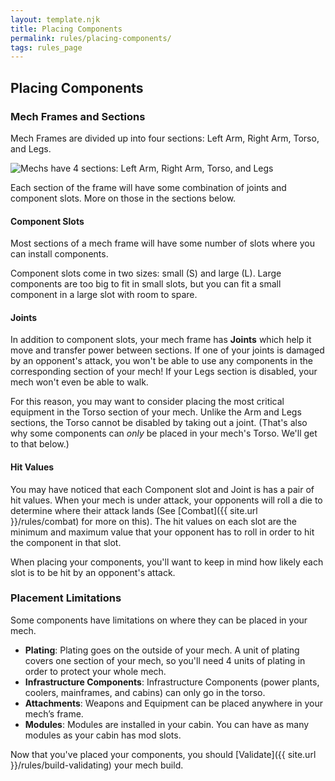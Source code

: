 ```yaml
---
layout: template.njk
title: Placing Components
permalink: rules/placing-components/
tags: rules_page
---
```

## Placing Components

### Mech Frames and Sections

Mech Frames are divided up into four sections: Left Arm, Right Arm, Torso, and Legs.

<img class="w-400" src="{{ site.url }}/images/sections-diagram.svg" alt="Mechs have 4 sections: Left Arm, Right Arm, Torso, and Legs">

Each section of the frame will have some combination of joints and component slots. More on those in the sections below.

#### Component Slots
Most sections of a mech frame will have some number of slots where you can install components.

Component slots come in two sizes: small (S) and large (L). Large components are too big to fit in small slots, but you can fit a small component in a large slot with room to spare.

<!-- TODO: make a diagram here that shows S/L component fitment in S/L slots. Like a Punnett square but for components and slots instead of genes -->

#### Joints
In addition to component slots, your mech frame has **Joints** which help it move and transfer power between sections. If one of your joints is damaged by an opponent's attack, you won't be able to use any components in the corresponding section of your mech! If your Legs section is disabled, your mech won't even be able to walk.

For this reason, you may want to consider placing the most critical equipment in the Torso section of your mech. Unlike the Arm and Legs sections, the Torso cannot be disabled by taking out a joint. (That's also why some components can *only* be placed in your mech's Torso. We'll get to that below.)

#### Hit Values
You may have noticed that each Component slot and Joint is has a pair of hit values. When your mech is under attack, your opponents will roll a die to determine where their attack lands (See [Combat]({{ site.url }}/rules/combat) for more on this). The hit values on each slot are the minimum and maximum value that your opponent has to roll in order to hit the component in that slot.

<!-- TODO: consider adding an example -->

When placing your components, you'll want to keep in mind how likely each slot is to be hit by an opponent's attack.

### Placement Limitations
Some components have limitations on where they can be placed in your mech.
 - **Plating**: Plating goes on the outside of your mech. A unit of plating covers one section of your mech, so you'll need 4 units of plating in order to protect your whole mech.
 - **Infrastructure Components**: Infrastructure Components (power plants, coolers, mainframes, and cabins) can only go in the torso.
 - **Attachments**: Weapons and Equipment can be placed anywhere in your mech’s frame.
 - **Modules**: Modules are installed in your cabin. You can have as many modules as your cabin has mod slots.

Now that you've placed your components, you should [Validate]({{ site.url }}/rules/build-validating) your mech build.